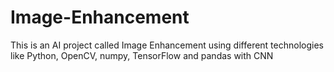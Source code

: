# Image-Enhancement
This is an AI project called Image Enhancement using different technologies like Python, OpenCV, numpy, TensorFlow and pandas with CNN

